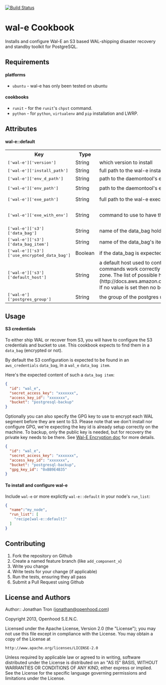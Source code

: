 [![Build Status](https://travis-ci.org/JonathanTron/chef-wal-e.svg?branch=master)](https://travis-ci.org/JonathanTron/chef-wal-e)

wal-e Cookbook
=================

Installs and configure Wal-E an S3 based WAL-shipping disaster recovery and
standby toolkit for PostgreSQL.

Requirements
------------

#### platforms
- `ubuntu` - wal-e has only been tested on ubuntu

#### cookbooks
- `runit` - for the `runit`'s `chpst` command.
- `python` - for `python`, `virtualenv` and `pip` installation and LWRP.

Attributes
----------

#### wal-e::default
<table>
  <tr>
    <th>Key</th>
    <th>Type</th>
    <th>Description</th>
    <th>Default</th>
  </tr>
  <tr>
    <td><tt>['wal-e']['version']</tt></td>
    <td>String</td>
    <td>which version to install</td>
    <td><tt>"0.7.3"</tt></td>
  </tr>
  <tr>
    <td><tt>['wal-e']['install_path']</tt></td>
    <td>String</td>
    <td>full path to the wal-e install directory</td>
    <td><tt>"/opt/wal-e/"</tt></td>
  </tr>
  <tr>
    <td><tt>['wal-e']['env_d_path']</tt></td>
    <td>String</td>
    <td>path to the daemontool's env.d path for Wal-E configurations</td>
    <td><tt>"/etc/wal-e.d"</tt></td>
  </tr>
  <tr>
    <td><tt>['wal-e']['env_path']</tt></td>
    <td>String</td>
    <td>path to the daemontool's env path for Wal-E configurations</td>
    <td><tt>"/etc/wal-e.d/env"</tt></td>
  </tr>
  <tr>
    <td><tt>['wal-e']['exe_path']</tt></td>
    <td>String</td>
    <td>full path to the wal-e executable</td>
    <td><tt>"/opt/wal-e/bin/wal-e"</tt></td>
  </tr>
  <tr>
    <td><tt>['wal-e']['exe_with_env']</tt></td>
    <td>String</td>
    <td>command to use to have the full configuration via environment variable</td>
    <td><tt>"chpst -e /etc/wal-e.d/env /opt/wal-e/bin/wal-e"</tt></td>
  </tr>
  <tr>
    <td><tt>['wal-e']['s3']['data_bag']</tt></td>
    <td>String</td>
    <td>name of the data_bag holding the s3 configuration</td>
    <td><tt>"aws_credentials"</tt></td>
  </tr>
  <tr>
    <td><tt>['wal-e']['s3']['data_bag_item']</tt></td>
    <td>String</td>
    <td>name of the data_bag's item holding the s3 configuration</td>
    <td><tt>"wal_e"</tt></td>
  </tr>
  <tr>
    <td><tt>['wal-e']['s3']['use_encrypted_data_bag']</tt></td>
    <td>Boolean</td>
    <td>if the data_bag is expected to be encrypted or not</td>
    <td><tt>false</tt></td>
  </tr>
  <tr>
    <td><tt>['wal-e']['s3']['default_host']</tt></td>
    <td>String</td>
    <td>
      a default host used to configure boto. This is required to ensure all
      commands work correctly when bucket is not created in the default S3 zone.
      The list of possible host can be found at [AWS S3 Endpoint list](http://docs.aws.amazon.com/general/latest/gr/rande.html#s3_region).
      If no value is set then no boto's config file is created.
    </td>
    <td><tt>nil</tt></td>
  </tr>
  <tr>
    <td><tt>['wal-e']['postgres_group']</tt></td>
    <td>String</td>
    <td>the group of the postgres user, wal-e should be executable for it</td>
    <td><tt>postgres</tt></td>
  </tr>
</table>

Usage
-----

#### S3 credentials

To either ship WAL or recover from S3, you will have to configure the S3
credentials and bucket to use. This cookbook expects to find them in a
`data_bag` (encrypted or not).

By default the S3 configuration is expected to be found in an `aws_credentials`
`data_bag`, in a `wal_e` `data_bag item`.

Here's the expected content of such a `data_bag item`:

```json
{
  "id": "wal_e",
  "secret_access_key": "xxxxxxx",
  "access_key_id": "xxxxxxx",
  "bucket": "postgresql-backup"
}
```

Optionally you can also specify the GPG key to use to encrypt each WAL segment
before they are sent to S3.
Please note that we don't install nor configure GPG, we're expecting the key id
is already setup correctly on the machine. To backup, only the public key is
needed, but for recovery the private key needs to be there. See
[Wal-E Encryption doc](https://github.com/wal-e/wal-e#encryption) for more
details.

```json
{
  "id": "wal_e",
  "secret_access_key": "xxxxxxx",
  "access_key_id": "xxxxxxx",
  "bucket": "postgresql-backup",
  "gpg_key_id": "0xBB9E4B35"
}
```

#### To install and configure wal-e

Include `wal-e` or more explictly `wal-e::default` in your node's `run_list`:

```json
{
  "name":"my_node",
  "run_list": [
    "recipe[wal-e::default]"
  ]
}
```

Contributing
------------

1. Fork the repository on Github
2. Create a named feature branch (like `add_component_x`)
3. Write you change
4. Write tests for your change (if applicable)
5. Run the tests, ensuring they all pass
6. Submit a Pull Request using Github

License and Authors
-------------------

Author:: Jonathan Tron (<jonathan@openhood.com>)

Copyright 2013, Openhood S.E.N.C.

Licensed under the Apache License, Version 2.0 (the "License");
you may not use this file except in compliance with the License.
You may obtain a copy of the License at

    http://www.apache.org/licenses/LICENSE-2.0

Unless required by applicable law or agreed to in writing, software
distributed under the License is distributed on an "AS IS" BASIS,
WITHOUT WARRANTIES OR CONDITIONS OF ANY KIND, either express or implied.
See the License for the specific language governing permissions and
limitations under the License.
